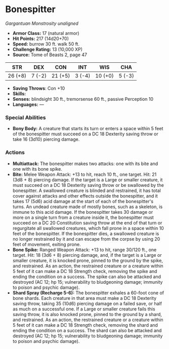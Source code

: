 # Bonespitter

*Gargantuan* *Monstrosity* *unaligned*

- **Armor Class:** 17 (natural armor)
- **Hit Points:** 217 (14d20+70)
- **Speed:** burrow 30 ft. walk 50 ft.
- **Challenge Rating:** 13 (10,000 XP)
- **Source:** Tome of Beasts 2, page 47

| STR | DEX | CON | INT | WIS | CHA |
| --- | --- | --- | --- | --- | --- |
| 26 (+8) | 7 (-2) | 21 (+5) | 3 (-4) | 10 (+0) | 5 (-3) |

- **Saving Throws**: Con +10
- **Skills:** 
- **Senses:** blindsight 30 ft., tremorsense 60 ft., passive Perception 10
- **Languages:** —

### Special Abilities

- **Bony Body:** A creature that starts its turn or enters a space within 5 feet of the bonespitter must succeed on a DC 18 Dexterity saving throw or take 16 (3d10) piercing damage.

### Actions

- **Multiattack:** The bonespitter makes two attacks: one with its bite and one with its bone spike.
- **Bite:** Melee Weapon Attack: +13 to hit, reach 10 ft., one target. Hit: 21 (3d8 + 8) piercing damage. If the target is a Large or smaller creature, it must succeed on a DC 18 Dexterity saving throw or be swallowed by the bonespitter. A swallowed creature is blinded and restrained, it has total cover against attacks and other effects outside the bonespitter, and it takes 17 (5d6) acid damage at the start of each of the bonespitter's turns. An undead creature made of mostly bones, such as a skeleton, is immune to this acid damage. If the bonespitter takes 30 damage or more on a single turn from a creature inside it, the bonespitter must succeed on a DC 20 Constitution saving throw at the end of that turn or regurgitate all swallowed creatures, which fall prone in a space within 10 feet of the bonespitter. If the bonespitter dies, a swallowed creature is no longer restrained by it and can escape from the corpse by using 20 feet of movement, exiting prone.
- **Bone Spike:** Ranged Weapon Attack: +13 to hit, range 30/120 ft., one target. Hit: 18 (3d6 + 8) piercing damage, and, if the target is a Large or smaller creature, it is knocked prone, pinned to the ground by the spike, and restrained. As an action, the restrained creature or a creature within 5 feet of it can make a DC 18 Strength check, removing the spike and ending the condition on a success. The spike can also be attacked and destroyed (AC 12; hp 15; vulnerability to bludgeoning damage; immunity to poison and psychic damage).
- **Shard Spray (Recharge 5-6):** The bonespitter exhales a 60-foot cone of bone shards. Each creature in that area must make a DC 18 Dexterity saving throw, taking 35 (10d6) piercing damage on a failed save, or half as much on a successful one. If a Large or smaller creature fails this saving throw, it is also knocked prone, pinned to the ground by a shard, and restrained. As an action, the restrained creature or a creature within 5 feet of it can make a DC 18 Strength check, removing the shard and ending the condition on a success. The shard can also be attacked and destroyed (AC 12; hp 15; vulnerability to bludgeoning damage; immunity to poison and psychic damage).



